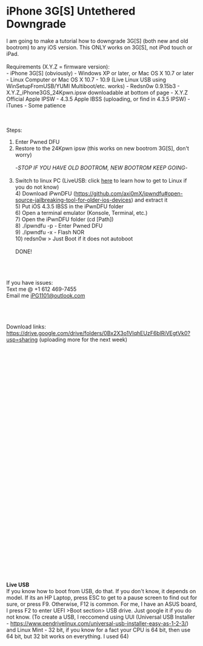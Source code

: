 # iPhone 3G[S] Untethered Downgrade
<!--
<a href="http://www.reliablecounter.com" target="_blank"><img src="http://www.reliablecounter.com/count.php?page=https://iphonedowngrader.github.io/3gs/&digit=style/plain/6/&reloads=0" alt="" title="" border="0"></a><br /><a href="http://" target="_blank" style="font-family: Geneva, Arial; font-size: 9px; color: #330010; text-decoration: none;"></a>
Haha no need to link to them now, there bot will see that!
-->
<img src="http://www.reliablecounter.com/count.php?page=https://iphonedowngrader.github.io/3gs/&digit=style/plain/6/&reloads=0" alt="" title="" border="0">
<br/>
I am going to make a tutorial how to downgrade 3G[S] (both new and old bootrom) to any iOS version. This ONLY works on 3G[S], not iPod touch or iPad.
<br/>
<br/>
Requirements (X.Y.Z = firmware version):
<br/>
  - iPhone 3G[S] (obviously)
  - Windows XP or later, or Mac OS X 10.7 or later
  - Linux Computer or Mac OS X 10.7 - 10.9 (Live Linux USB using WinSetupFromUSB/YUMI Multiboot/etc. works)
  - Redsn0w 0.9.15b3
  - X.Y.Z_iPhone3GS_24Kpwn.ipsw downloadable at bottom of page
  - X.Y.Z Official Apple IPSW
  - 4.3.5 Apple IBSS (uploading, or find in 4.3.5 IPSW)
  - iTunes
  - Some patience

<br/><br/>
Steps:
  1) Enter Pwned DFU<br/>
  2) Restore to the 24Kpwn ipsw (this works on new bootrom 3G[S], don't worry)<br/><br/>
  -_STOP IF YOU HAVE OLD BOOTROM, NEW BOOTROM KEEP GOING_-<br/><br/>
  3) Switch to linux PC (LiveUSB: click <a href='#LiveUSB'>here</a> to learn how to get to Linux if you do not know)
  <br/>4) Download iPwnDFU (https://github.com/axi0mX/ipwndfu#open-source-jailbreaking-tool-for-older-ios-devices) and extract it
  <br/>5) Put iOS 4.3.5 IBSS in the iPwnDFU folder
  <br/>6) Open a terminal emulator (Konsole, Terminal, etc.)
  <br/>7) Open the iPwnDFU folder (cd [Path])
  <br/>8) ./ipwndfu -p    - Enter Pwned DFU
  <br/>9) ./ipwndfu -x    - Flash NOR
  <br/>10) redsn0w > Just Boot if it does not autoboot
  <br/><br/>DONE!<br/>
  
  <br/><br/><br/>If you have issues: 
    <br/>Text me @ +1 612 469-7455
    <br/>Email me iPG1101@outlook.com
    
  <br/><br/><br/>Download links: https://drive.google.com/drive/folders/0Bx2X3o1VIqhEUzF6blRiVEgtVk0?usp=sharing (uploading more for the next week)<br/><br/><br/><br/><br/><br/><br/><br/><br/><br/><br/><br/><br/><br/><br/><br/><br/><br/><br/><br/><br/><br/><br/><br/><br/><br/><br/><br/><br/><br/><br/><br/><br/><br/><br/><br/><br/><br/><b id='LiveUSB'>Live USB</b><br/>If you know how to boot from USB, do that. If you don't know, it depends on model. If its an HP Laptop, press ESC to get to a pause screen to find out for sure, or press F9. Otherwise, F12 is common. For me, I have an ASUS board, I press F2 to enter UEFI >Boot section> USB drive. Just google it if you do not know. (To create a USB, I reccomend using UUI (Universal USB Installer - https://www.pendrivelinux.com/universal-usb-installer-easy-as-1-2-3/) and Linux Mint - 32 bit, if you know for a fact your CPU is 64 bit, then use 64 bit, but 32 bit works on everything. I used 64)
